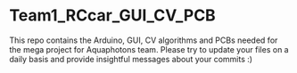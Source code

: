 # Team1_RCcar_GUI_CV_PCB
This repo contains the Arduino, GUI, CV algorithms and PCBs needed for the mega project for Aquaphotons team.
Please try to update your files on a daily basis and provide insightful messages about your commits :) 
